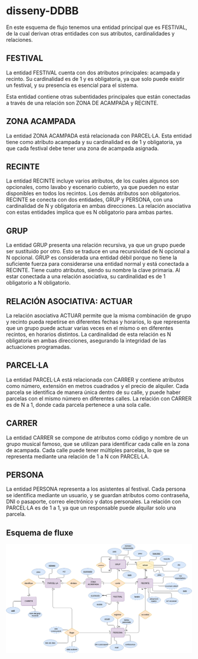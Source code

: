 # disseny-DDBB

En este esquema de flujo tenemos una entidad principal que es FESTIVAL, de la cual derivan otras entidades con sus atributos, cardinalidades y relaciones.

## FESTIVAL
La entidad FESTIVAL cuenta con dos atributos principales: acampada y recinto. Su cardinalidad es de 1 y es obligatoria, ya que solo puede existir un festival, y su presencia es esencial para el sistema.

Esta entidad contiene otras subentidades principales que están conectadas a través de una relación son ZONA DE ACAMPADA y RECINTE. 

## ZONA ACAMPADA
La entidad ZONA ACAMPADA está relacionada con PARCEL·LA. Esta entidad tiene como atributo acampada y su cardinalidad es de 1 y obligatoria, ya que cada festival debe tener una zona de acampada asignada.  

## RECINTE
La entidad RECINTE incluye varios atributos, de los cuales algunos son opcionales, como lavabo y escenario cubierto, ya que pueden no estar disponibles en todos los recintos. Los demás atributos son obligatorios. RECINTE se conecta con dos entidades, GRUP y PERSONA, con una cardinalidad de N y obligatoria en ambas direcciones. La relación asociativa con estas entidades implica que es N obligatorio para ambas partes.

## GRUP 
La entidad GRUP presenta una relación recursiva, ya que un grupo puede ser sustituido por otro. Esto se traduce en una recursividad de N opcional a N opcional. GRUP es considerada una entidad débil porque no tiene la suficiente fuerza para considerarse una entidad normal y está conectada a RECINTE. Tiene cuatro atributos, siendo su nombre la clave primaria. Al estar conectada a una relación asociativa, su cardinalidad es de 1 obligatorio a N obligatorio.

## RELACIÓN ASOCIATIVA: ACTUAR
La relación asociativa ACTUAR permite que la misma combinación de grupo y recinto pueda repetirse en diferentes fechas y horarios, lo que representa que un grupo puede actuar varias veces en el mismo o en diferentes recintos, en horarios distintos. La cardinalidad de esta relación es N obligatoria en ambas direcciones, asegurando la integridad de las actuaciones programadas.

## PARCEL·LA
La entidad PARCEL·LA está relacionada con CARRER y contiene atributos como número, extensión en metros cuadrados y el precio de alquiler. Cada parcela se identifica de manera única dentro de su calle, y puede haber parcelas con el mismo número en diferentes calles. La relación con CARRER es de N a 1, donde cada parcela pertenece a una sola calle.

## CARRER
La entidad CARRER se compone de atributos como código y nombre de un grupo musical famoso, que se utilizan para identificar cada calle en la zona de acampada. Cada calle puede tener múltiples parcelas, lo que se representa mediante una relación de 1 a N con PARCEL·LA.

## PERSONA
La entidad PERSONA representa a los asistentes al festival. Cada persona se identifica mediante un usuario, y se guardan atributos como contraseña, DNI o pasaporte, correo electrónico y datos personales. La relación con PARCEL·LA es de 1 a 1, ya que un responsable puede alquilar solo una parcela.

## Esquema de fluxe
![alt text](img/bbdd.jpg)